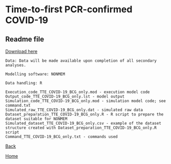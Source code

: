 # Time-to-first PCR-confirmed COVID-19

## Readme file

<a download="readme_TTE_COVID-19_BCG_only" href="./readme_TTE_COVID-19_BCG_only.txt">Download here</a>

```
Data: Data will be made available upon completion of all secondary analyses.

Modelling software: NONMEM

Data handling: R

Execution_code_TTE_COVID-19_BCG_only.mod - execution model code
Output_code_TTE_COVID-19_BCG_only.lst - model output
Simulation_code_TTE_COVID-19_BCG_only.mod - simulation model code; see command.txt
Simulated_raw_TTE_COVID-19_BCG_only.dat - simulated raw data
Dataset_preparation_TTE_COVID-19_BCG_only.R - R script to prepare the dataset suitable for NONMEM
Simulated_dataset_TTE_COVID-19_BCG_only.csv - example of the dataset structure created with Dataset_preparation_TTE_COVID-19_BCG_only.R script
Command_TTE_COVID-19_BCG_only.txt - commands used
```

[Back](../c19_tte_main/)

[Home](../../model-library.github.io/)
